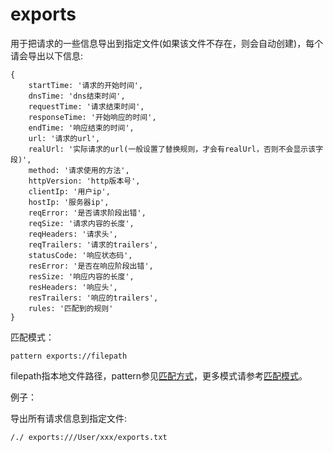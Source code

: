 # exports
用于把请求的一些信息导出到指定文件(如果该文件不存在，则会自动创建)，每个请会导出以下信息:

	{
	    startTime: '请求的开始时间',
	    dnsTime: 'dns结束时间',
	    requestTime: '请求结束时间',
	    responseTime: '开始响应的时间',
	    endTime: '响应结束的时间',
	    url: '请求的url',
	    realUrl: '实际请求的url(一般设置了替换规则，才会有realUrl，否则不会显示该字段)',
	    method: '请求使用的方法', 
	    httpVersion: 'http版本号',
	    clientIp: '用户ip',
	    hostIp: '服务器ip',
	    reqError: '是否请求阶段出错',
	    reqSize: '请求内容的长度',
	    reqHeaders: '请求头',
	    reqTrailers: '请求的trailers',
	    statusCode: '响应状态码',
	    resError: '是否在响应阶段出错',
	    resSize: '响应内容的长度',
	    resHeaders: '响应头',
	    resTrailers: '响应的trailers',
	    rules: '匹配到的规则'
	}
	
匹配模式：

	pattern exports://filepath
	
filepath指本地文件路径，pattern参见[匹配方式](../pattern.html)，更多模式请参考[匹配模式](../mode.html)。

例子：

导出所有请求信息到指定文件:

	/./ exports:///User/xxx/exports.txt
	
